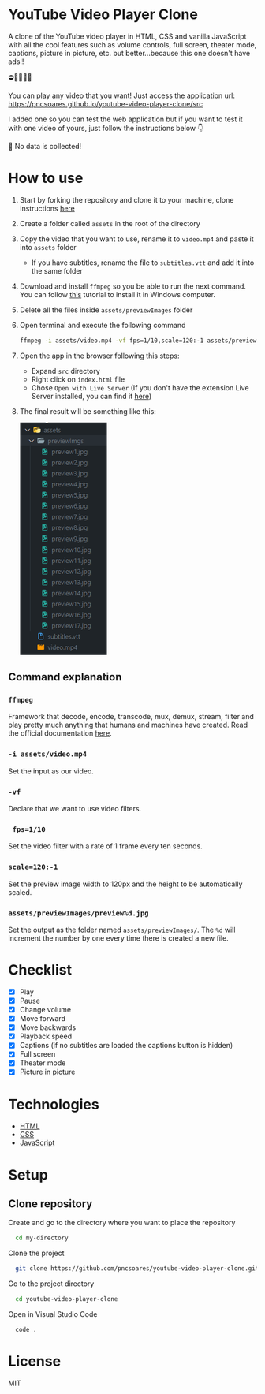 # YouTube Video Player Clone

A clone of the YouTube video player in HTML, CSS and vanilla JavaScript with all the cool features such as volume controls, full screen, theater mode, captions, picture in picture, etc. but better...because this one doesn't have ads!!

⛔🚫🙅😆😁

You can play any video that you want! Just access the application url: https://pncsoares.github.io/youtube-video-player-clone/src

I added one so you can test the web application but if you want to test it with one video of yours, just follow the instructions below 👇

🙈 No data is collected!

# How to use

1. Start by forking the repository and clone it to your machine, clone instructions [here](#clone-repository)
1. Create a folder called `assets` in the root of the directory
1. Copy the video that you want to use, rename it to `video.mp4` and paste it into `assets` folder
   -  If you have subtitles, rename the file to `subtitles.vtt` and add it into the same folder
1. Download and install `ffmpeg` so you be able to run the next command. You can follow [this](https://www.geeksforgeeks.org/how-to-install-ffmpeg-on-windows/) tutorial to install it in Windows computer.
1. Delete all the files inside `assets/previewImages` folder
1. Open terminal and execute the following command
   ```bash
   ffmpeg -i assets/video.mp4 -vf fps=1/10,scale=120:-1 assets/previewImages/preview%d.jpg
   ```
1. Open the app in the browser following this steps:
   - Expand `src` directory
   - Right click on `index.html` file
   - Chose `Open with Live Server` (If you don't have the extension Live Server installed, you can find it [here](https://marketplace.visualstudio.com/items?itemName=ritwickdey.LiveServer))
1. The final result will be something like this:

   ![assets folder content](./.github/assets-folder-content.png)

## Command explanation

### `ffmpeg`
Framework that decode, encode, transcode, mux, demux, stream, filter and play pretty much anything that humans and machines have created. Read the official documentation [here](https://ffmpeg.org/about.html).

### `-i assets/video.mp4`
Set the input as our video.

### `-vf`
Declare that we want to use video filters.

### ` fps=1/10`
Set the video filter with a rate of 1 frame every ten seconds.

### `scale=120:-1`
Set the preview image width to 120px and the height to be automatically scaled.

### `assets/previewImages/preview%d.jpg`
Set the output as the folder named `assets/previewImages/`. The `%d` will increment the number by one every time there is created a new file.

# Checklist

- [x] Play
- [x] Pause
- [x] Change volume
- [x] Move forward
- [x] Move backwards
- [x] Playback speed
- [x] Captions (if no subtitles are loaded the captions button is hidden)
- [x] Full screen
- [x] Theater mode
- [x] Picture in picture

# Technologies

- [HTML](https://developer.mozilla.org/en-US/docs/Web/HTML)
- [CSS](https://developer.mozilla.org/en-US/docs/Web/CSS)
- [JavaScript](https://developer.mozilla.org/en-US/docs/Web/JavaScript)

# Setup

## Clone repository

Create and go to the directory where you want to place the repository

```bash
  cd my-directory
```

Clone the project

```bash
  git clone https://github.com/pncsoares/youtube-video-player-clone.git
```

Go to the project directory

```bash
  cd youtube-video-player-clone
```

Open in Visual Studio Code

```bash
  code .
```

# License

MIT